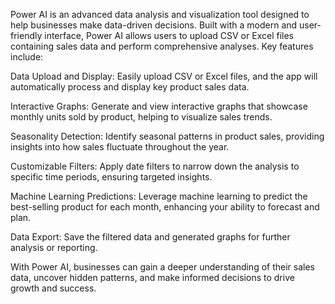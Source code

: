 Power AI is an advanced data analysis and visualization tool designed to help businesses make data-driven decisions. Built with a modern and user-friendly interface, Power AI allows users to upload CSV or Excel files containing sales data and perform comprehensive analyses. Key features include:

Data Upload and Display: Easily upload CSV or Excel files, and the app will automatically process and display key product sales data.

Interactive Graphs: Generate and view interactive graphs that showcase monthly units sold by product, helping to visualize sales trends.

Seasonality Detection: Identify seasonal patterns in product sales, providing insights into how sales fluctuate throughout the year.

Customizable Filters: Apply date filters to narrow down the analysis to specific time periods, ensuring targeted insights.

Machine Learning Predictions: Leverage machine learning to predict the best-selling product for each month, enhancing your ability to forecast and plan.

Data Export: Save the filtered data and generated graphs for further analysis or reporting.


With Power AI, businesses can gain a deeper understanding of their sales data, uncover hidden patterns, and make informed decisions to drive growth and success.
